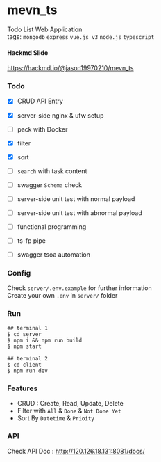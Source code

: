 # mevn_ts
Todo List Web Application  
tags: `mongodb` `express` `vue.js v3` `node.js` `typescript`

#### Hackmd Slide
https://hackmd.io/@jason19970210/mevn_ts

### Todo
- [x] CRUD API Entry
- [x] server-side nginx & ufw setup
- [ ] pack with Docker
- [x] filter
- [x] sort
- [ ] `search` with task content
- [ ] swagger `Schema` check
- [ ] server-side unit test with normal payload
- [ ] server-side unit test with abnormal payload
- [ ] functional programming
- [ ] ts-fp pipe
- [ ] swagger tsoa automation


### Config
Check `server/.env.example` for further information  
Create your own `.env` in `server/` folder

### Run
```
## terminal 1
$ cd server
$ npm i && npm run build
$ npm start

## terminal 2
$ cd client
$ npm run dev
```

### Features
- CRUD : Create, Read, Update, Delete
- Filter with `All` & `Done` & `Not Done Yet`
- Sort By `Datetime` & `Prioity`

### API
Check API Doc : http://120.126.18.131:8081/docs/